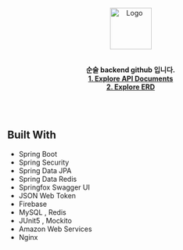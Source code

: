 <br>
<div align="center">
  <a href="https://soonsool.com/">
    <img src="https://github.com/Soon-sul/Back-end/assets/71383600/ad31cf78-904f-4c08-9f99-dbfa17c8c018" alt="Logo" width="85" height="85">
  </a>

  <p align="center"> <br>
    <strong> 순술 backend github 입니다. </strong>
    <br>
    <a href="https://soonsool.com/swagger"><strong>1. Explore API Documents</strong></a><br>
    <a href="https://www.erdcloud.com/d/YjDvfu8yWiX2mRx3t"><strong>2. Explore ERD </strong></a><br>
    <br>
  </p>
</div><br>


<!--Built with -->
## Built With
-   Spring Boot
-   Spring Security
-   Spring Data JPA
-   Spring Data Redis
-   Springfox Swagger UI
-   JSON Web Token
-   Firebase
-   MySQL , Redis
-   JUnit5 , Mockito
-   Amazon Web Services
-   Nginx
